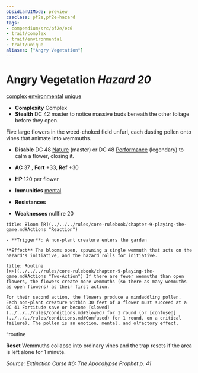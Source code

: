 ```yaml
---
obsidianUIMode: preview
cssclass: pf2e,pf2e-hazard
tags:
- compendium/src/pf2e/ec6
- trait/complex
- trait/environmental
- trait/unique
aliases: ["Angry Vegetation"]
---
```

# Angry Vegetation *Hazard 20*  
[complex](../../../rules/traits/complex.md)  [environmental](../../../rules/traits/environmental.md)  [unique](../../../rules/traits/unique.md)  

- **Complexity** Complex
- **Stealth** DC 42 master to notice massive buds beneath the other foliage before they open.  

Five large flowers in the weed-choked field unfurl, each dusting pollen onto vines that animate into wemmuths.

- **Disable** DC 48 [Nature](../../skills.md#Nature) (master) or DC 48 [Performance](../../skills.md#Performance) (legendary) to calm a flower, closing it.  

- **AC** 37 , **Fort** +33, **Ref** +30
- **HP** 120 per flower
- **Immunities** [mental](../../../rules/traits/mental.md)
- **Resistances** 
- **Weaknesses** nullfire 20
     
```ad-embed-ability
title: Bloom [R](../../../rules/core-rulebook/chapter-9-playing-the-game.md#Actions "Reaction")

- **Trigger**: A non-plant creature enters the garden

**Effect** The blooms open, spawning a single wemmuth that acts on the hazard's initiative, and the hazard rolls for initiative.
```

```ad-pf2-summary
title: Routine
[>>](../../../rules/core-rulebook/chapter-9-playing-the-game.md#Actions "Two-Action") If there are fewer wemmuths than open flowers, the flowers create more wemmuths (so there as many wemmuths as open flowers) as their first action.

For their second action, the flowers produce a mindaddling pollen. Each non-plant creature within 30 feet of a flower must succeed at a DC 41 Fortitude save or become [slowed](../../../rules/conditions.md#Slowed) for 1 round (or [confused](../../../rules/conditions.md#Confused) for 1 round, on a critical failure). The pollen is an emotion, mental, and olfactory effect.
```
^routine

**Reset** Wemmuths collapse into ordinary vines and the trap resets if the area is left alone for 1 minute.  

*Source: Extinction Curse #6: The Apocalypse Prophet p. 41*

